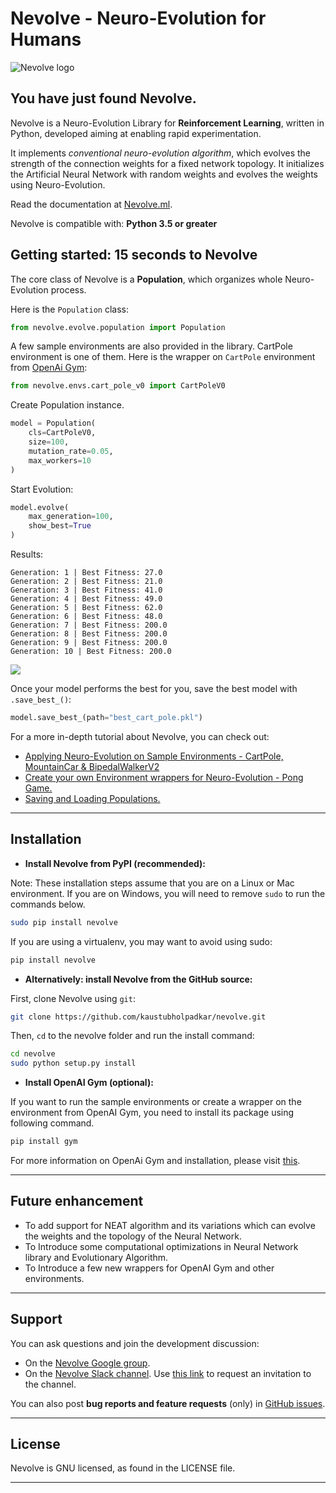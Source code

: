# Nevolve - Neuro-Evolution for Humans

![Nevolve logo](nevolve-boring.png)

## You have just found Nevolve.
Nevolve is a Neuro-Evolution Library for __Reinforcement Learning__, written in Python, developed aiming at enabling rapid experimentation.

It implements *conventional neuro-evolution algorithm*, which evolves the strength of the connection weights for a fixed network topology. It initializes the Artificial Neural Network with random weights and evolves the weights using Neuro-Evolution.

Read the documentation at [Nevolve.ml](https://nevolve.ml).

Nevolve is compatible with: __Python 3.5 or greater__

## Getting started: 15 seconds to Nevolve

The core class of Nevolve is a __Population__, which organizes whole Neuro-Evolution process.

Here is the `Population` class:

```python
from nevolve.evolve.population import Population
```
A few sample environments are also provided in the library. CartPole environment is one of them. Here is the wrapper on `CartPole` environment from [OpenAi Gym](https://gym.openai.com/):

```python
from nevolve.envs.cart_pole_v0 import CartPoleV0
```

Create Population instance.

```python
model = Population(
    cls=CartPoleV0, 
    size=100, 
    mutation_rate=0.05, 
    max_workers=10
)
```

Start Evolution:

```python
model.evolve(
    max_generation=100,
    show_best=True
)
```

Results:
```
Generation: 1 | Best Fitness: 27.0
Generation: 2 | Best Fitness: 21.0
Generation: 3 | Best Fitness: 41.0
Generation: 4 | Best Fitness: 49.0
Generation: 5 | Best Fitness: 62.0
Generation: 6 | Best Fitness: 48.0
Generation: 7 | Best Fitness: 200.0
Generation: 8 | Best Fitness: 200.0
Generation: 9 | Best Fitness: 200.0
Generation: 10 | Best Fitness: 200.0

```

![](bestcartpole.gif)

Once your model performs the best for you, save the best model with `.save_best_()`:

```python
model.save_best_(path="best_cart_pole.pkl")
```

For a more in-depth tutorial about Nevolve, you can check out:

- [Applying Neuro-Evolution on Sample Environments - CartPole, MountainCar & BipedalWalkerV2](https://nevolve.ml/tutorial/example1.html)
- [Create your own Environment wrappers for Neuro-Evolution - Pong Game.](https://nevolve.ml/tutorial/example2.html)
- [Saving and Loading Populations.](https://nevolve.ml/tutorial/example3.html)


------------------

## Installation

- **Install Nevolve from PyPI (recommended):**

Note: These installation steps assume that you are on a Linux or Mac environment.
If you are on Windows, you will need to remove `sudo` to run the commands below.

```sh
sudo pip install nevolve
```

If you are using a virtualenv, you may want to avoid using sudo:

```sh
pip install nevolve
```

- **Alternatively: install Nevolve from the GitHub source:**

First, clone Nevolve using `git`:

```sh
git clone https://github.com/kaustubholpadkar/nevolve.git
```

 Then, `cd` to the nevolve folder and run the install command:
```sh
cd nevolve
sudo python setup.py install
```

- **Install OpenAI Gym (optional):**

If you want to run the sample environments or create a wrapper on the environment from OpenAI Gym, you need to install its package using following command.

```sh
pip install gym
```

For more information on OpenAi Gym and installation, please visit [this](http://gym.openai.com/docs/#installation). 

------------------

## Future enhancement

- To add support for NEAT algorithm and its variations which can evolve the weights and the topology of the Neural Network.
- To Introduce some computational optimizations in Neural Network library and Evolutionary Algorithm.
- To Introduce a few new wrappers for OpenAI Gym and other environments.

------------------

## Support

You can ask questions and join the development discussion:

- On the [Nevolve Google group](https://groups.google.com/forum/#!forum/nevolve).
- On the [Nevolve Slack channel](https://nevolve.slack.com). Use [this link](https://nevolve-slack-invitation.herokuapp.com/) to request an invitation to the channel.

You can also post **bug reports and feature requests** (only) in [GitHub issues](https://github.com/kaustubholpadkar/nevolve/issues).


------------------

## License

Nevolve is GNU licensed, as found in the LICENSE file.


------------------